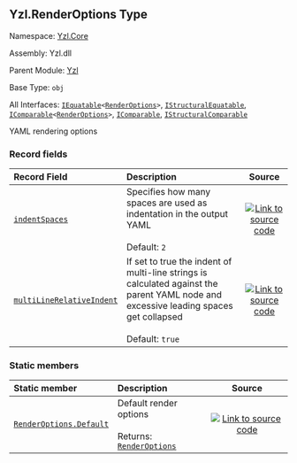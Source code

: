 ## Yzl.RenderOptions Type

Namespace: [Yzl.Core](https://queil.github.io/yzl/reference/yzl-core)

Assembly: Yzl.dll

Parent Module: [Yzl](https://queil.github.io/yzl/reference/yzl-core-yzl)

Base Type: <code>obj</code>

All Interfaces: <code><span><a href="https://docs.microsoft.com/dotnet/api/system.iequatable-1">IEquatable</a>&lt;<a href="https://queil.github.io/yzl/reference/yzl-core-yzl-renderoptions">RenderOptions</a>&gt;</span></code>, <code><a href="https://docs.microsoft.com/dotnet/api/system.collections.istructuralequatable">IStructuralEquatable</a></code>, <code><span><a href="https://docs.microsoft.com/dotnet/api/system.icomparable-1">IComparable</a>&lt;<a href="https://queil.github.io/yzl/reference/yzl-core-yzl-renderoptions">RenderOptions</a>&gt;</span></code>, <code><a href="https://docs.microsoft.com/dotnet/api/system.icomparable">IComparable</a></code>, <code><a href="https://docs.microsoft.com/dotnet/api/system.collections.istructuralcomparable">IStructuralComparable</a></code>

YAML rendering options

### Record fields

Record Field | Description | Source
:--- | :--- | :---:
[<code>indentSpaces</code>](#indentSpaces) | Specifies how many spaces are used as indentation in the output YAML<br /><br /> Default: `2`<br /> | [![Link to source code](https://queil.github.io/yzl/content/img/github.png)](https://github.com/queil/yzl/tree/master/src/Yzl.fs#L114-114)
[<code>multiLineRelativeIndent</code>](#multiLineRelativeIndent) | If set to true the indent of multi-line strings is calculated against the parent YAML node and excessive leading spaces get collapsed<br /><br /> Default: `true`<br /> | [![Link to source code](https://queil.github.io/yzl/content/img/github.png)](https://github.com/queil/yzl/tree/master/src/Yzl.fs#L118-118)


### Static members

Static member | Description | Source
:--- | :--- | :---:
[<code><span>RenderOptions.Default</span></code>](#Default) | Default render options<br /><br />Returns: <code><a href="https://queil.github.io/yzl/reference/yzl-core-yzl-renderoptions">RenderOptions</a></code><br /> | [![Link to source code](https://queil.github.io/yzl/content/img/github.png)](https://github.com/queil/yzl/tree/master/src/Yzl.fs#L121-121)



